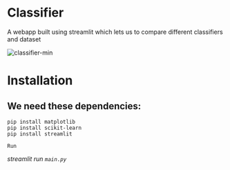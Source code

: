 # Classifier
A webapp built using streamlit which lets us to compare different classifiers and dataset


![classifier-min](https://user-images.githubusercontent.com/54054165/125445574-fb6237f5-ef28-4f98-a505-dd3786c402a2.gif)
# Installation
## We need these dependencies:
```
pip install matplotlib
pip install scikit-learn
pip install streamlit
```
`Run`

<i>streamlit run `main.py`</i>
